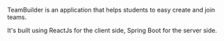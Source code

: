 TeamBuilder is an application that helps students to easy create and join teams. 

It's built using ReactJs for the client side, Spring Boot for the server side.
